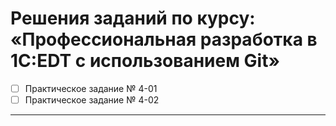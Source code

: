 # Решения заданий по курсу: «Профессиональная разработка в 1С:EDT с использованием Git»

- [ ] Практическое задание № 4-01
- [ ] Практическое задание № 4-02

---
